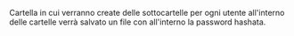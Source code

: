 Cartella in cui verranno create delle sottocartelle per ogni utente
        all'interno delle cartelle verrà salvato un file con all'interno la password hashata.